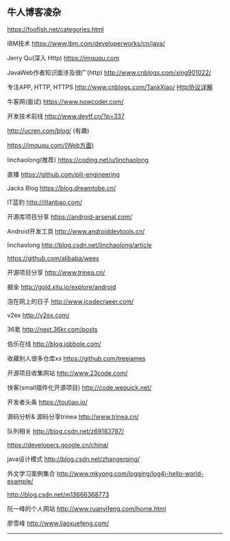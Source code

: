 ## 牛人博客凌杂

https://foofish.net/categories.html

IBM技术 https://www.ibm.com/developerworks/cn/java/  

Jerry Qu(深入 Http) https://imququ.com

JavaWeb作者知识面涉及很广(http) http://www.cnblogs.com/xing901022/

专注APP, HTTP, HTTPS http://www.cnblogs.com/TankXiao/ [Http协议详解](http://www.cnblogs.com/TankXiao/archive/2012/02/13/2342672.html)

牛客网(面试) https://www.nowcoder.com/

开发技术前线 http://www.devtf.cn/?p=337

http://ucren.com/blog/ (有趣)

https://imququ.com/(Web方面)

linchaolong(推荐) https://coding.net/u/linchaolong

直播 https://github.com/pili-engineering

Jacks Blog https://blog.dreamtobe.cn/

IT蓝豹 http://itlanbao.com/

开源库项目分享 https://android-arsenal.com/

Android开发工具 http://www.androiddevtools.cn/

linchaolong http://blog.csdn.net/linchaolong/article

https://github.com/alibaba/weex

开源项目分享 http://www.trinea.cn/

掘金 http://gold.xitu.io/explore/android

泡在网上的日子 http://www.jcodecraeer.com/

v2ex http://v2ex.com/

36氪 http://next.36kr.com/posts

伯乐在线 http://blog.jobbole.com/

收藏别人很多仓库xx https://github.com/treejames

开源项目收集网站 http://www.23code.com/

快客(small插件化开源项目) http://code.wequick.net/

开发者头条 https://toutiao.io/

源码分析& 源码分享trinea http://www.trinea.cn/

队列相关 http://blog.csdn.net/z69183787/

https://developers.google.cn/china/

java设计模式 http://blog.csdn.net/zhangerqing/

外文学习案例集合 http://www.mkyong.com/logging/log4j-hello-world-example/

http://blog.csdn.net/m13666368773

阮一峰的个人网站 http://www.ruanyifeng.com/home.html

廖雪峰 http://www.liaoxuefeng.com/


-------------------------------
